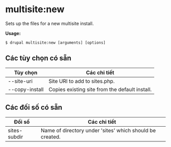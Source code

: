 # multisite:new
Sets up the files for a new multisite install.

**Usage:**
```
$ drupal multisite:new [arguments] [options]
```

## Các tùy chọn có sẵn
Tùy chọn | Các chi tiết
-------|-------------
--site-uri | Site URI to add to sites.php.
--copy-install | Copies existing site from the default install.

## Các đối số có sẵn
Đối số | Các chi tiết
---------|-------------
sites-subdir | Name of directory under 'sites' which should be created.

